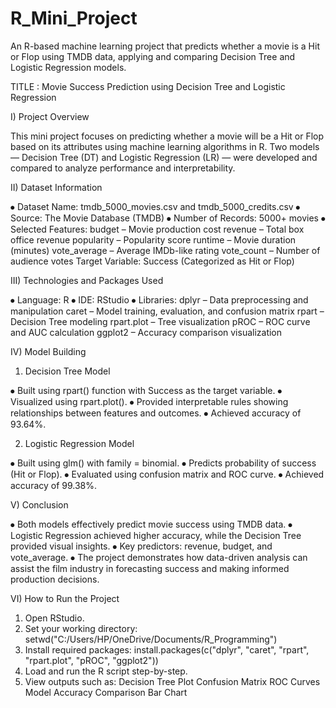 # R_Mini_Project
An R-based machine learning project that predicts whether a movie is a Hit or Flop using TMDB data, applying and comparing Decision Tree and Logistic Regression models.

TITLE : Movie Success Prediction using Decision Tree and Logistic Regression

I) Project Overview

This mini project focuses on predicting whether a movie will be a Hit or Flop based on its attributes using machine learning algorithms in R.
Two models — Decision Tree (DT) and Logistic Regression (LR) — were developed and compared to analyze performance and interpretability.

II) Dataset Information

⦁	Dataset Name: tmdb_5000_movies.csv and tmdb_5000_credits.csv
⦁	Source: The Movie Database (TMDB)
⦁	Number of Records: 5000+ movies
⦁	Selected Features:
	budget – Movie production cost
	revenue – Total box office revenue
	popularity – Popularity score
	runtime – Movie duration (minutes)
	vote_average – Average IMDb-like rating
	vote_count – Number of audience votes
	Target Variable: Success (Categorized as Hit or Flop)

III) Technologies and Packages Used

⦁	Language: R
⦁	IDE: RStudio
⦁	Libraries:
	dplyr – Data preprocessing and manipulation
	caret – Model training, evaluation, and confusion matrix
	rpart – Decision Tree modeling
	rpart.plot – Tree visualization
	pROC – ROC curve and AUC calculation
	ggplot2 – Accuracy comparison visualization

IV) Model Building

1. Decision Tree Model

⦁	Built using rpart() function with Success as the target variable.
⦁	Visualized using rpart.plot().
⦁	Provided interpretable rules showing relationships between features and outcomes.
⦁	Achieved accuracy of 93.64%.

2. Logistic Regression Model

⦁	Built using glm() with family = binomial.
⦁	Predicts probability of success (Hit or Flop).
⦁	Evaluated using confusion matrix and ROC curve.
⦁	Achieved accuracy of 99.38%.

V) Conclusion

⦁	Both models effectively predict movie success using TMDB data.
⦁	Logistic Regression achieved higher accuracy, while the Decision Tree provided visual insights.
⦁	Key predictors: revenue, budget, and vote_average.
⦁	The project demonstrates how data-driven analysis can assist the film industry in forecasting success and making informed production decisions.

VI) How to Run the Project

1.	Open RStudio.
2.	Set your working directory:
	setwd("C:/Users/HP/OneDrive/Documents/R_Programming")
3.	Install required packages:
	install.packages(c("dplyr", "caret", "rpart", "rpart.plot", "pROC", "ggplot2"))
4.	Load and run the R script step-by-step.
5.	View outputs such as:
	Decision Tree Plot
	Confusion Matrix
	ROC Curves
	Model Accuracy Comparison Bar Chart


